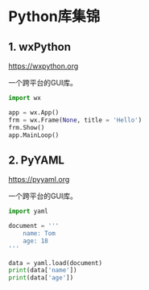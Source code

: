 # Python库集锦

## 1. wxPython

https://wxpython.org

一个跨平台的GUI库。

```python
import wx

app = wx.App()
frm = wx.Frame(None, title = 'Hello')
frm.Show()
app.MainLoop()
```

## 2. PyYAML

https://pyyaml.org

一个跨平台的GUI库。

```python
import yaml

document = '''
    name: Tom
    age: 18
'''

data = yaml.load(document)
print(data['name'])
print(data['age'])
```
